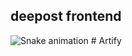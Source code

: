 ## deepost frontend

<img src="https://github.com/YogeshKadu/Deepost-frontend/blob/main/public/index.png" alt="Snake animation" />
#   A r t i f y  
 